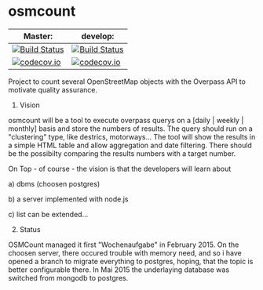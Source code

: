osmcount
========

Master:   | develop:
----------|----------------------
[![Build Status](https://travis-ci.org/TheFive/osmcount.svg?branch=master)](https://travis-ci.org/TheFive/osmcount) | [![Build Status](https://travis-ci.org/TheFive/osmcount.svg?branch=develop)](https://travis-ci.org/TheFive/osmcount)
[![codecov.io](https://codecov.io/github/TheFive/osmcount/coverage.svg?branch=master)](https://codecov.io/github/TheFive/osmcount?branch=master) | [![codecov.io](https://codecov.io/github/TheFive/osmcount/coverage.svg?branch=develop)](https://codecov.io/github/TheFive/osmcount?branch=develop)


Project to count several OpenStreetMap objects with the Overpass API to motivate quality assurance.

1. Vision

osmcount will be a tool to execute overpass querys on a [daily | weekly | monthly] basis and store the numbers of results. The query should run on a "clustering" type, like destrics, motorways...
The tool will show the results in a simple HTML table and allow aggregation and date filtering. There should be the possibilty 
comparing the results numbers with a target number.

On Top - of course - the vision is that the developers will learn about

a) dbms (choosen postgres)

b) a server implemented with node.js

c) list can be extended...



2. Status

OSMCount managed it first "Wochenaufgabe" in February 2015.
On the choosen server, there occured trouble with memory need, and so i have opened a branch to migrate everything to postgres, hoping, that the topic is better configurable there.
In Mai 2015 the underlaying database was switched from mongodb to postgres.

